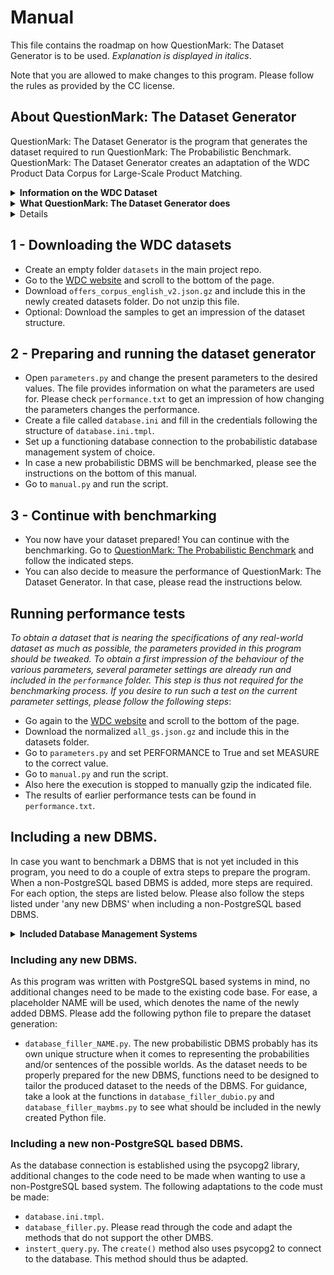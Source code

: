 # Manual

This file contains the roadmap on how QuestionMark: The Dataset Generator
 is to be used. 
_Explanation is displayed in italics_. 

Note that you are allowed to make changes to this program. 
Please follow the rules as provided by the CC license. 

## About QuestionMark: The Dataset Generator
QuestionMark: The Dataset Generator is the program that generates the dataset required to
run QuestionMark: The Probabilistic Benchmark. QuestionMark: The Dataset Generator creates an
adaptation of the WDC Product Data Corpus for Large-Scale Product Matching. 

<details>
<summary><b>Information on the WDC Dataset</b></summary>
This benchmark uses an adaptation of the WDC Product Data Corpus and Gold Standard for Large-Scale 
Product Matching, Version 2.0 as the dataset. From this data corpus, the normalised English offers dataset is adapted 
and used for this benchmark.

The WDC dataset is a large public training dataset for product matching. It is produced by extracting schema.org product 
descriptions from 79 thousand websites, which provides 26 million product offers. The English offers subset consists of 
16 million product offers. The dataset is provided with a clustering. The 16 million product offers in the English subset 
are categorized in 10 million clusters. Each cluster contains offers of the same product found on different websites. 
There are roughly 8.5 million clusters with size 1, one million clusters with size 2, and 400.000 clusters with size 3 or 4. 
Clusters of a size greater than 80 are filtered out of the dataset, as these are likely noise. Within the English offers 
dataset, each offer is represented as a JSON object. 

To obtain a dataset suited for use in this benchmark, the English offers subset from the WDC data corpus should be adapted. 
</details>

<details>
<summary><b>What QuestionMark: The Dataset Generator does</b></summary>
<ul><li>If it is indicated that a smaller dataset will be used, this new dataset is produced first. To do this, a pseudo-random selection of offers is chosen from the dataset. This ensures that the same dataset will be produced each time the benchmark is run on a specific size.</li>
    <li>Next, this dataset is sorted and a dictionary is created for easy lookup.</li>
    <li>The offers present in the dataset are then put in blocks. For this, two blocking algorithms are available. First creating blocks reduces the time required to evaluate if offers should be put in the same cluster.</li>
    <li>After the blocks are created, all offers in a block are matched and provided with a probability score. This probability indicates the likelihood that the offer belongs in a cluster, and whether its attributes are likely the correct ones.</li>
    <li>When the clusters are created, a database representation is created and the offers are added to a probabilistic DBMS.</li></ul>
</details>

<details>
<summary<b>Parameter explanation</b></summary>
The following parameters are included in QuestionMark: The Dataset Generator. Their value can be changes in
parameters.py.
<ul><li><i>DBMS.</i> Determines the Database Management System that will be used for the execution of the benchmark. Additional systems can be added when support for them is also added to the benchmark program.</li>
    <li><i>Iterations.</i> Denotes the amount of times a query is run to obtain a run time average from the queries. This is a global variable that is used for all queries. Increasing this number will provide a more precise outcome of the average run time, but at the cost of a longer benchmark execution time. The total amount of iterations is always +1 to create a warm start.</li>
    <li><i>Show Query Plan.</i> Boolean value. If true, the query plan for each query is also provided with the benchmark result. Enabling this variable does not influence the execution time of the queries.</li>
    <li><i>Timeout.</i> Ensures that queries that take too long to return an answer will be aborted. Once a query times out, this will be noted in the benchmark result and the next query is started. </li>
    <li><i>Queries.</i> A list that contains all queries from the benchmark. Depending on the goal with which the benchmark is run, queries that are not relevant can be removed from the benchmark run. Removing queries lowers the total time required to run the benchmark.</li>
</ul>
</details>


## 1 - Downloading the WDC datasets
- Create an empty folder ```datasets``` in the main project repo.
- Go to the [WDC website](https://webdatacommons.org/largescaleproductcorpus/v2/index.html) and scroll to the bottom of the page.
- Download ```offers_corpus_english_v2.json.gz``` and include this in the newly created datasets folder. Do not unzip this file.
- Optional: Download the samples to get an impression of the dataset structure.

## 2 - Preparing and running the dataset generator
- Open ```parameters.py``` and change the present parameters to the desired values. The file provides information on what the parameters are used for. Please check ```performance.txt``` to get an impression of how changing the parameters changes the performance.
- Create a file called ```database.ini``` and fill in the credentials following the structure of ```database.ini.tmpl```.
- Set up a functioning database connection to the probabilistic database management system of choice. 
- In case a new probabilistic DBMS will be benchmarked, please see the instructions on the bottom of this manual.
- Go to ```manual.py``` and run the script.

## 3 - Continue with benchmarking
- You now have your dataset prepared! You can continue with the benchmarking. Go to [QuestionMark: The Probabilistic Benchmark](https://gitlab.utwente.nl/s1981951/probabilistic-benchmark) and follow the indicated steps.
- You can also decide to measure the performance of QuestionMark: The Dataset Generator. In that case, please read the instructions below.

## Running performance tests
_To obtain a dataset that is nearing the specifications of any real-world dataset as much as possible, the parameters provided 
in this program should be tweaked. To obtain a first impression of the behaviour of the various parameters, several parameter settings
are already run and included in the ```performance``` folder. This step is thus not required for the
benchmarking process. If you desire to run such a test on the current parameter settings, 
please follow the following steps_:
- Go again to the [WDC website](http://webdatacommons.org/largescaleproductcorpus/v2/index.html) and scroll to the bottom of the page.
- Download the normalized ```all_gs.json.gz``` and include this in the datasets folder.
- Go to ```parameters.py``` and set PERFORMANCE to True and set MEASURE to the correct value.
- Go to ```manual.py``` and run the script.
- Also here the execution is stopped to manually gzip the indicated file.
- The results of earlier performance tests can be found in ```performance.txt```.

## Including a new DBMS.
In case you want to benchmark a DBMS that is not yet included in this 
program, you need to do a couple of extra steps to prepare the program. 
When a non-PostgreSQL based DBMS is added, more steps are required.
For each option, the steps are listed below. Please also follow the
steps listed under 'any new DBMS' when including a non-PostgreSQL based
DBMS.

<details>
<summary><b>Included Database Management Systems</b></summary>
<ul><li>MayBMS</li>
    <li>DuBio</li></ul>
</details>

### Including any new DBMS.
As this program was written with PostgreSQL based systems in mind, 
no additional changes need to be made to the existing code base. For ease, a
placeholder NAME will be used, which denotes the name of the newly added DBMS.
Please add the following python file to prepare the dataset generation:
- ```database_filler_NAME.py```. The new probabilistic DBMS probably has its own unique structure when it comes to representing the probabilities and/or sentences of the possible worlds. As the dataset needs to be properly prepared for the new DBMS, functions need to be designed to tailor the produced dataset to the needs of the DBMS. For guidance, take a look at the functions in ```database_filler_dubio.py``` and ```database_filler_maybms.py``` to see what should be included in the newly created Python file.

### Including a new non-PostgreSQL based DBMS. 
As the database connection is established using the psycopg2 library, additional changes
to the code need to be made when wanting to use a non-PostgreSQL based system. 
The following adaptations to the code must be made:
- ```database.ini.tmpl```.
- ```database_filler.py```. Please read through the code and adapt the methods that do not support the other DMBS.
- ```instert_query.py```. The ```create()``` method also uses psycopg2 to connect to the database. This method should thus be adapted.


